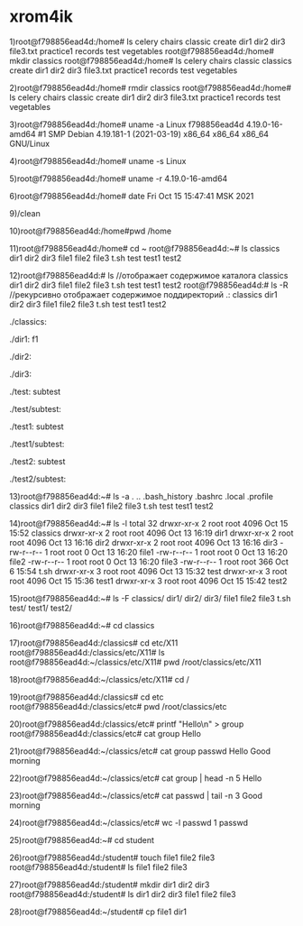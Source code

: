 # xrom4ik
1)root@f798856ead4d:/home# ls celery chairs classic create dir1 dir2 dir3 file3.txt practice1 records test vegetables root@f798856ead4d:/home# mkdir classics root@f798856ead4d:/home# ls celery chairs classic classics create dir1 dir2 dir3 file3.txt practice1 records test vegetables

2)root@f798856ead4d:/home# rmdir classics root@f798856ead4d:/home# ls celery chairs classic create dir1 dir2 dir3 file3.txt practice1 records test vegetables

3)root@f798856ead4d:/home# uname -a Linux f798856ead4d 4.19.0-16-amd64 #1 SMP Debian 4.19.181-1 (2021-03-19) x86_64 x86_64 x86_64 GNU/Linux

4)root@f798856ead4d:/home# uname -s Linux

5)root@f798856ead4d:/home# uname -r 4.19.0-16-amd64

6)root@f798856ead4d:/home# date Fri Oct 15 15:47:41 MSK 2021

9)/clean

10)root@f798856ead4d:/home#pwd /home

11)root@f798856ead4d:/home# cd ~ root@f798856ead4d:~# ls classics dir1 dir2 dir3 file1 file2 file3 t.sh test test1 test2

12)root@f798856ead4d:# ls //отображает содержимое каталога classics dir1 dir2 dir3 file1 file2 file3 t.sh test test1 test2 root@f798856ead4d:# ls -R //рекурсивно отображает содержимое поддиректорий .: classics dir1 dir2 dir3 file1 file2 file3 t.sh test test1 test2

./classics:

./dir1: f1

./dir2:

./dir3:

./test: subtest

./test/subtest:

./test1: subtest

./test1/subtest:

./test2: subtest

./test2/subtest:

13)root@f798856ead4d:~# ls -a . .. .bash_history .bashrc .local .profile classics dir1 dir2 dir3 file1 file2 file3 t.sh test test1 test2

14)root@f798856ead4d:~# ls -l total 32 drwxr-xr-x 2 root root 4096 Oct 15 15:52 classics drwxr-xr-x 2 root root 4096 Oct 13 16:19 dir1 drwxr-xr-x 2 root root 4096 Oct 13 16:16 dir2 drwxr-xr-x 2 root root 4096 Oct 13 16:16 dir3 -rw-r--r-- 1 root root 0 Oct 13 16:20 file1 -rw-r--r-- 1 root root 0 Oct 13 16:20 file2 -rw-r--r-- 1 root root 0 Oct 13 16:20 file3 -rw-r--r-- 1 root root 366 Oct 6 15:54 t.sh drwxr-xr-x 3 root root 4096 Oct 13 15:32 test drwxr-xr-x 3 root root 4096 Oct 15 15:36 test1 drwxr-xr-x 3 root root 4096 Oct 15 15:42 test2

15)root@f798856ead4d:~# ls -F classics/ dir1/ dir2/ dir3/ file1 file2 file3 t.sh test/ test1/ test2/

16)root@f798856ead4d:~# cd classics

17)root@f798856ead4d:/classics# cd etc/X11 root@f798856ead4d:/classics/etc/X11# ls root@f798856ead4d:~/classics/etc/X11# pwd /root/classics/etc/X11

18)root@f798856ead4d:~/classics/etc/X11# cd /

19)root@f798856ead4d:/classics# cd etc root@f798856ead4d:/classics/etc# pwd /root/classics/etc

20)root@f798856ead4d:/classics/etc# printf "Hello\n" > group root@f798856ead4d:/classics/etc# cat group Hello

21)root@f798856ead4d:~/classics/etc# cat group passwd Hello Good morning

22)root@f798856ead4d:~/classics/etc# cat group | head -n 5 Hello

23)root@f798856ead4d:~/classics/etc# cat passwd | tail -n 3 Good morning

24)root@f798856ead4d:~/classics/etc# wc -l passwd
1 passwd

25)root@f798856ead4d:~# cd student

26)root@f798856ead4d:/student# touch file1 file2 file3 root@f798856ead4d:/student# ls file1 file2 file3

27)root@f798856ead4d:/student# mkdir dir1 dir2 dir3 root@f798856ead4d:/student# ls dir1 dir2 dir3 file1 file2 file3

28)root@f798856ead4d:~/student# cp file1 dir1

